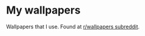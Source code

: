 # My wallpapers

Wallpapers that I use. Found at [r/wallpapers subreddit](https://www.reddit.com/r/wallpapers/).
